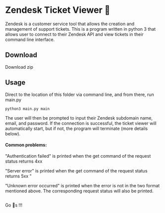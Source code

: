 # Zendesk Ticket Viewer 📍

Zendesk is a customer service tool that allows the creation and management of support tickets. This is a program written in python 3 that allows user to connect to their Zendesk API and view tickets in their command line interface.

## Download
Download zip 

## Usage
Direct to the location of this folder via command line, and from there, run main.py


```
python3 main.py main
```
The user will then be prompted to input their Zendesk subdomain name, email, and password. If the connection is successful, the ticket viewer will automatically start, but if not, the program will terminate (more details below).
#### Common problems:
"Authentication failed" is printed when the get command of the request status returns 4xx 

"Server error" is printed when the get command of the request status returns 5xx
"

"Unknown error occurred" is printed when the error is not in the two format mentioned above. The corresponding request status will also be printed.

## 
Go 🐻s !!!
